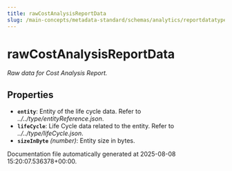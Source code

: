 ```yaml
---
title: rawCostAnalysisReportData
slug: /main-concepts/metadata-standard/schemas/analytics/reportdatatype/rawcostanalysisreportdata
---
```


# rawCostAnalysisReportData

*Raw data for Cost Analysis Report.*

## Properties

- **`entity`**: Entity of the life cycle data. Refer to *../../type/entityReference.json*.
- **`lifeCycle`**: Life Cycle data related to the entity. Refer to *../../type/lifeCycle.json*.
- **`sizeInByte`** *(number)*: Entity size in bytes.


Documentation file automatically generated at 2025-08-08 15:20:07.536378+00:00.
